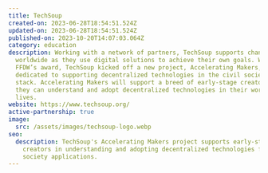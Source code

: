 ```yaml
---
title: TechSoup
created-on: 2023-06-28T18:54:51.524Z
updated-on: 2023-06-28T18:54:51.524Z
published-on: 2023-10-20T14:07:03.064Z
category: education
description: Working with a network of partners, TechSoup supports change makers
  worldwide as they use digital solutions to achieve their own goals. With
  FFDW’s award, TechSoup kicked off a new project, Accelerating Makers,
  dedicated to supporting decentralized technologies in the civil society tech
  stack. Accelerating Makers will support a breed of early-stage creators so
  they can understand and adopt decentralized technologies in their work and
  lives.
website: https://www.techsoup.org/
active-partnership: true
image:
  src: /assets/images/techsoup-logo.webp
seo:
  description: TechSoup's Accelerating Makers project supports early-stage
    creators in understanding and adopting decentralized technologies for civil
    society applications.
---
```

